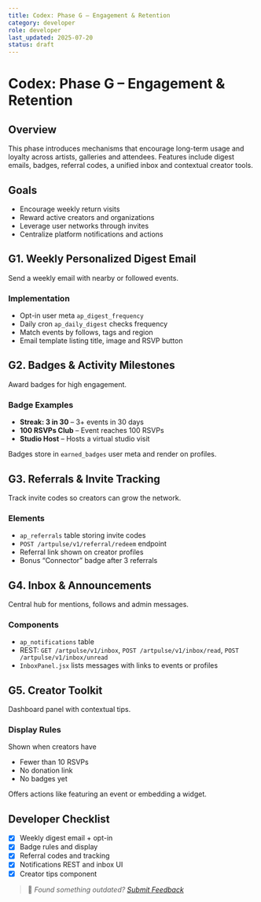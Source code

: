 ```yaml
---
title: Codex: Phase G – Engagement & Retention
category: developer
role: developer
last_updated: 2025-07-20
status: draft
---
```

# Codex: Phase G – Engagement & Retention

## Overview
This phase introduces mechanisms that encourage long-term usage and loyalty across artists, galleries and attendees. Features include digest emails, badges, referral codes, a unified inbox and contextual creator tools.

## Goals
- Encourage weekly return visits
- Reward active creators and organizations
- Leverage user networks through invites
- Centralize platform notifications and actions

## G1. Weekly Personalized Digest Email
Send a weekly email with nearby or followed events.

### Implementation
- Opt-in user meta `ap_digest_frequency`
- Daily cron `ap_daily_digest` checks frequency
- Match events by follows, tags and region
- Email template listing title, image and RSVP button

## G2. Badges & Activity Milestones
Award badges for high engagement.

### Badge Examples
- **Streak: 3 in 30** – 3+ events in 30 days
- **100 RSVPs Club** – Event reaches 100 RSVPs
- **Studio Host** – Hosts a virtual studio visit

Badges store in `earned_badges` user meta and render on profiles.

## G3. Referrals & Invite Tracking
Track invite codes so creators can grow the network.

### Elements
- `ap_referrals` table storing invite codes
- `POST /artpulse/v1/referral/redeem` endpoint
- Referral link shown on creator profiles
- Bonus “Connector” badge after 3 referrals

## G4. Inbox & Announcements
Central hub for mentions, follows and admin messages.

### Components
- `ap_notifications` table
- REST: `GET /artpulse/v1/inbox`, `POST /artpulse/v1/inbox/read`, `POST /artpulse/v1/inbox/unread`
- `InboxPanel.jsx` lists messages with links to events or profiles

## G5. Creator Toolkit
Dashboard panel with contextual tips.

### Display Rules
Shown when creators have
- Fewer than 10 RSVPs
- No donation link
- No badges yet

Offers actions like featuring an event or embedding a widget.

## Developer Checklist
- [x] Weekly digest email + opt-in
- [x] Badge rules and display
- [x] Referral codes and tracking
- [x] Notifications REST and inbox UI
- [x] Creator tips component

> 💬 *Found something outdated? [Submit Feedback](feedback.md)*
